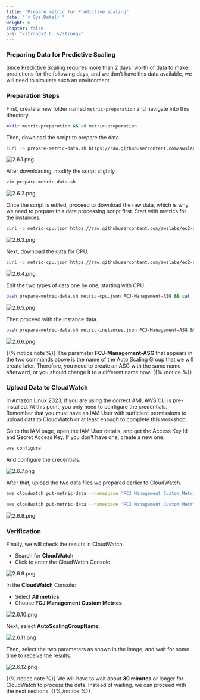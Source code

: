 ```yaml
---
title: "Prepare metric for Predictive scaling"
date: "`r Sys.Date()`"
weight: 6
chapter: false
pre: "<strong>2.6. </strong>"
---
```


### Preparing Data for Predictive Scaling

Since Predictive Scaling requires more than 2 days' worth of data to make predictions for the following days, and we don’t have this data available, we will need to simulate such an environment.

### Preparation Steps

First, create a new folder named `metric-preparation` and navigate into this directory.

```bash
mkdir metric-preparation && cd metric-preparation
```

Then, download the script to prepare the data.

```bash
curl -o prepare-metric-data.sh https://raw.githubusercontent.com/awslabs/ec2-spot-workshops/master/workshops/efficient-and-resilient-ec2-auto-scaling/prepare-metric-data.sh
```

![2.6.1.png](/images/2-preparation/2.6-prepare-metric-data/2.6.1.png)

After downloading, modify the script slightly.

```bash
vim prepare-metric-data.sh
```

![2.6.2.png](/images/2-preparation/2.6-prepare-metric-data/2.6.2.png)

Once the script is edited, proceed to download the raw data, which is why we need to prepare this data processing script first. Start with metrics for the instances.

```bash
curl -o metric-cpu.json https://raw.githubusercontent.com/awslabs/ec2-spot-workshops/master/workshops/efficient-and-resilient-ec2-auto-scaling/metric-cpu.json
```

![2.6.3.png](/images/2-preparation/2.6-prepare-metric-data/2.6.3.png)

Next, download the data for CPU.

```bash
curl -o metric-cpu.json https://raw.githubusercontent.com/awslabs/ec2-spot-workshops/master/workshops/efficient-and-resilient-ec2-auto-scaling/metric-cpu.json
```

![2.6.4.png](/images/2-preparation/2.6-prepare-metric-data/2.6.4.png)

Edit the two types of data one by one, starting with CPU.

```bash
bash prepare-metric-data.sh metric-cpu.json FCJ-Management-ASG && cat metric-cpu.json
```

![2.6.5.png](/images/2-preparation/2.6-prepare-metric-data/2.6.5.png)

Then proceed with the instance data.

```bash
bash prepare-metric-data.sh metric-instances.json FCJ-Management-ASG && cat metric-instances.json
```

![2.6.6.png](/images/2-preparation/2.6-prepare-metric-data/2.6.6.png)

{{% notice note %}}
The parameter **FCJ-Management-ASG** that appears in the two commands above is the name of the Auto Scaling Group that we will create later. Therefore, you need to create an ASG with the same name afterward, or you should change it to a different name now.
{{% /notice %}}

### Upload Data to CloudWatch

In Amazon Linux 2023, if you are using the correct AMI, AWS CLI is pre-installed. At this point, you only need to configure the credentials. Remember that you must have an IAM User with sufficient permissions to upload data to CloudWatch or at least enough to complete this workshop.

Go to the IAM page, open the IAM User details, and get the Access Key Id and Secret Access Key. If you don't have one, create a new one.

```bash
aws configure
```

And configure the credentials.

![2.6.7.png](/images/2-preparation/2.6-prepare-metric-data/2.6.7.png)

After that, upload the two data files we prepared earlier to CloudWatch.

```bash
aws cloudwatch put-metric-data --namespace 'FCJ Management Custom Metrics' --metric-data file://metric-cpu.json
```

```bash
aws cloudwatch put-metric-data --namespace 'FCJ Management Custom Metrics' --metric-data file://metric-instances.json
```

![2.6.8.png](/images/2-preparation/2.6-prepare-metric-data/2.6.8.png)

### Verification

Finally, we will check the results in CloudWatch.

- Search for **CloudWatch**
- Click to enter the CloudWatch Console.

![2.6.9.png](/images/2-preparation/2.6-prepare-metric-data/2.6.9.png)

In the **CloudWatch** Console:

- Select **All metrics**
- Choose **FCJ Management Custom Metrics**

![2.6.10.png](/images/2-preparation/2.6-prepare-metric-data/2.6.10.png)

Next, select **AutoScalingGroupName**.

![2.6.11.png](/images/2-preparation/2.6-prepare-metric-data/2.6.11.png)

Then, select the two parameters as shown in the image, and wait for some time to receive the results.

![2.6.12.png](/images/2-preparation/2.6-prepare-metric-data/2.6.12.png)

{{% notice note %}}
We will have to wait about **30 minutes** or longer for CloudWatch to process the data. Instead of waiting, we can proceed with the next sections.
{{% /notice %}}
